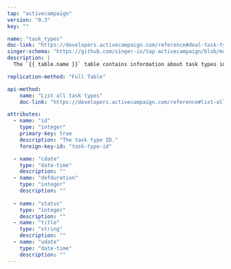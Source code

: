 ```yaml
---
tap: "activecampaign"
version: "0.3"
key: ""

name: "task_types"
doc-link: "https://developers.activecampaign.com/reference#deal-task-types"
singer-schema: "https://github.com/singer-io/tap-activecampaign/blob/master/tap_activecampaign/schemas/task_types.json"
description: |
  The `{{ table.name }}` table contains information about task types in your {{ integration.display_name }} account.

replication-method: "Full Table"

api-method:
    name: "List all task types"
    doc-link: "https://developers.activecampaign.com/reference#list-all-deal-task-types"

attributes:
  - name: "id"
    type: "integer"
    primary-key: true
    description: "The task type ID."
    foreign-key-id: "task-type-id"

  - name: "cdate"
    type: "date-time"
    description: ""
  - name: "defduration"
    type: "integer"
    description: ""
  
  - name: "status"
    type: "integer"
    description: ""
  - name: "title"
    type: "string"
    description: ""
  - name: "udate"
    type: "date-time"
    description: ""
---
```

